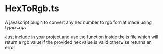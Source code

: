 # HexToRgb.ts
A javascript plugin to convert any hex number to rgb format made using typescript

Just include in your project and use the function inside the js file which will return a rgb value if the provided hex value is valid otherwise returns an error
